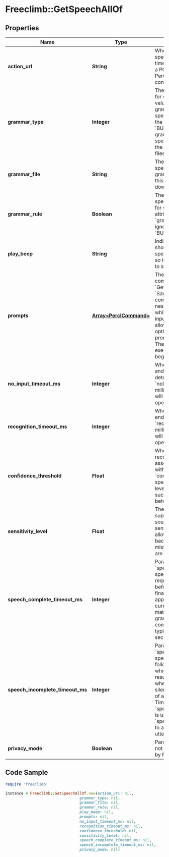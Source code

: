 # Freeclimb::GetSpeechAllOf

## Properties

Name | Type | Description | Notes
------------ | ------------- | ------------- | -------------
**action_url** | **String** | When the caller has finished speaking or the command has timed out, FreeClimb will make a POST request to this URL. A PerCL response is expected to continue handling the call. | 
**grammar_type** | **Integer** | The grammar file type to use for speech recognition. A value of &#39;URL&#39; indicates the grammarFile attribute specifies a URL that points to the grammar file. A value of &#x60;BUILTIN&#x60; indicates the grammarFile attribute specifies the name of one of the platform built-in grammar files. | [optional] 
**grammar_file** | **String** | The grammar file to use for speech recognition. If grammarType is set to URL, this attribute is specified as a download URL. | 
**grammar_rule** | **Boolean** | The grammar rule within the specified grammar file to use for speech recognition. This attribute is optional if &#x60;grammarType&#x60; is &#x60;URL&#x60; and ignored if &#x60;grammarType&#x60; is &#x60;BUILTIN&#x60;. | [optional] 
**play_beep** | **String** | Indicates whether a beep should be played just before speech recognition is initiated so that the speaker can start to speak. | [optional] 
**prompts** | [**Array&lt;PerclCommand&gt;**](PerclCommand.md) | The JSON array of PerCL commands to nest within the &#x60;GetSpeech&#x60; command. The &#x60;Say&#x60;, &#x60;Play&#x60;, and &#x60;Pause&#x60; commands can be used. The nested actions are executed while FreeClimb is waiting for input from the caller. This allows for playing menu options to the caller and to prompt for the expected input. These commands stop executing when the caller begins to input speech. | [optional] 
**no_input_timeout_ms** | **Integer** | When recognition is started and there is no speech detected for &#x60;noInputTimeoutMs&#x60; milliseconds, the recognizer will terminate the recognition operation. | [optional] 
**recognition_timeout_ms** | **Integer** | When playback of prompts ends and there is no match for &#x60;recognitionTimeoutMs&#x60; milliseconds, the recognizer will terminate the recognition operation. | [optional] 
**confidence_threshold** | **Float** | When a recognition resource recognizes a spoken phrase, it associates a confidence level with that match. Parameter &#x60;confidenceThreshold&#x60; specifies what confidence level is considered a successful match. Values are between 0.0 and 1.0. | [optional] 
**sensitivity_level** | **Float** | The speech recognizer supports a variable level of sound sensitivity. The sensitivityLevel attribute allows for filtering out background noise, so it is not mistaken for speech. Values are between 0.0 and 1.0  | [optional] 
**speech_complete_timeout_ms** | **Integer** | Parameter &#x60;speechCompleteTimeoutMs&#x60; specifies the length of silence required following user speech before the speech recognizer finalizes a result. This timeout applies when the recognizer currently has a complete match against an active grammar. Reasonable speech complete timeout values are typically in the range of 0.3 seconds to 1.0 seconds. | [optional] 
**speech_incomplete_timeout_ms** | **Integer** | Parameter &#x60;speechIncompleteTimeoutMs&#x60; specifies the length of silence following user speech after which a recognizer finalizes a result. This timeout applies when the speech prior to the silence is an incomplete match of all active grammars. Timeout &#x60;speechIncompleteTimeoutMs&#x60; is usually longer than &#x60;speechCompleteTimeoutMs&#x60; to allow users to pause mid-utterance. | [optional] 
**privacy_mode** | **Boolean** | Parameter privacyMode will not log the &#x60;text&#x60; as required by PCI compliance. | [optional] 

## Code Sample

```ruby
require 'freeclimb'

instance = Freeclimb::GetSpeechAllOf.new(action_url: nil,
                                 grammar_type: nil,
                                 grammar_file: nil,
                                 grammar_rule: nil,
                                 play_beep: nil,
                                 prompts: nil,
                                 no_input_timeout_ms: nil,
                                 recognition_timeout_ms: nil,
                                 confidence_threshold: nil,
                                 sensitivity_level: nil,
                                 speech_complete_timeout_ms: nil,
                                 speech_incomplete_timeout_ms: nil,
                                 privacy_mode: nil)
```


